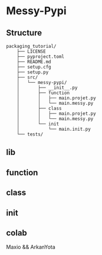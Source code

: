 # Messy-Pypi

## Structure
	packaging_tutorial/
		├── LICENSE
		├── pyproject.toml
		├── README.md
		├── setup.cfg
		├── setup.py
		├── src/
		│   └── messy-pypi/
		│       ├── __init__.py
		│		├── function
		│		│	├── main.projet.py
		│		│	└── main.messy.py
		│		├── class
		│		│	├── main.projet.py
		│		│	└── main.messy.py
		│		└── init
		│			└── main.init.py
		└── tests/

## lib

## function

## class

## init

## colab
Maxio && ArkanYota
